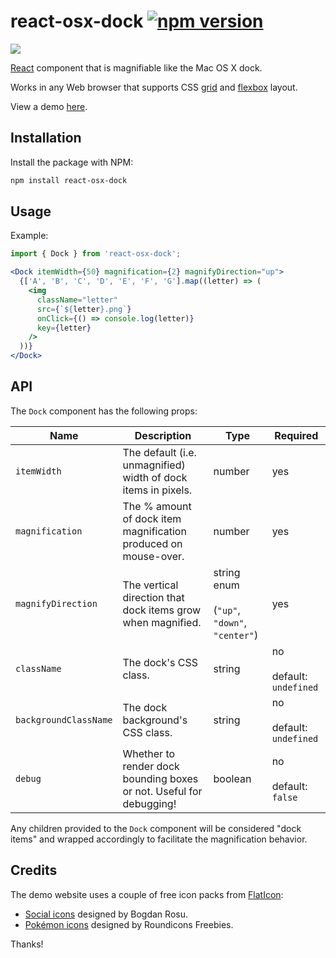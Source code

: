 # react-osx-dock [![npm version](https://img.shields.io/npm/v/react-osx-dock.svg?style=flat-square)](https://www.npmjs.com/package/react-osx-dock)

![](https://i.imgur.com/e8Q6ddo.gif)

[React](https://reactjs.org) component that is magnifiable like the Mac OS X dock.

Works in any Web browser that supports CSS [grid](https://developer.mozilla.org/en-US/docs/Web/CSS/CSS_Grid_Layout) and [flexbox](https://developer.mozilla.org/en-US/docs/Web/CSS/CSS_Flexible_Box_Layout) layout.

View a demo [here](https://lukehorvat.github.io/react-osx-dock).

## Installation

Install the package with NPM:

```sh
npm install react-osx-dock
```

## Usage

Example:

```jsx
import { Dock } from 'react-osx-dock';

<Dock itemWidth={50} magnification={2} magnifyDirection="up">
  {['A', 'B', 'C', 'D', 'E', 'F', 'G'].map((letter) => (
    <img
      className="letter"
      src={`${letter}.png`}
      onClick={() => console.log(letter)}
      key={letter}
    />
  ))}
</Dock>
```

## API

The `Dock` component has the following props:

| Name                  | Description                                                         | Type                                                | Required                         |
| --------------------- | ------------------------------------------------------------------- | --------------------------------------------------- | -------------------------------- |
| `itemWidth`           | The default (i.e. unmagnified) width of dock items in pixels.       | number                                              | yes                              |
| `magnification`       | The % amount of dock item magnification produced on mouse-over.     | number                                              | yes                              |
| `magnifyDirection`    | The vertical direction that dock items grow when magnified.         | string enum <br><br> (`"up"`, `"down"`, `"center"`) | yes                              |
| `className`           | The dock's CSS class.                                               | string                                              | no <br><br> default: `undefined` |
| `backgroundClassName` | The dock background's CSS class.                                    | string                                              | no <br><br> default: `undefined` |
| `debug`               | Whether to render dock bounding boxes or not. Useful for debugging! | boolean                                             | no <br><br> default: `false`     |

Any children provided to the `Dock` component will be considered "dock items" and wrapped accordingly to facilitate the magnification behavior.

## Credits

The demo website uses a couple of free icon packs from [FlatIcon](https://flaticon.com):

- [Social icons](https://flaticon.com/packs/glypho) designed by Bogdan Rosu.
- [Pokémon icons](https://flaticon.com/packs/pokemon-go) designed by Roundicons Freebies.

Thanks!
